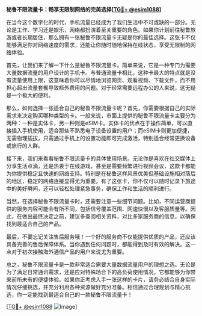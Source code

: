 **秘鲁不限流量卡：畅享无限制网络的完美选择[[TG💪+ @esim1088](https://t.me/s/esim1088)]**

在当今这个数字化的时代，手机流量已经成为了我们生活中不可或缺的一部分。无论是工作、学习还是娱乐，网络都扮演着至关重要的角色。如果你计划前往秘鲁旅游或者长期居住，那么拥有一张秘鲁不限流量卡无疑是你的最佳选择。这张卡不仅能够满足你对网络速度的需求，还能让你随时随地保持在线状态，享受无限制的网络体验。

首先，让我们来了解一下什么是秘鲁不限流量卡。简单来说，它是一种专门为需要大量数据流量的用户设计的手机卡。与普通流量卡相比，这种卡最大的特点就是没有流量使用上限，这意味着你可以尽情地浏览网页、观看视频、下载文件，而不用担心超出流量套餐导致额外费用的问题。对于经常需要远程办公的人来说，这无疑是一个极大的便利。

那么，如何选择一张适合自己的秘鲁不限流量卡呢？首先，你需要根据自己的实际需求来决定购买哪种类型的卡。一般来说，市面上提供的秘鲁不限流量卡主要分为两种：一种是实体卡，另一种则是eSIM卡。实体卡的优点在于操作简单，可以直接插入手机使用，适合那些不熟悉电子设备设置的用户；而eSIM卡则更加便捷，无需物理插拔，只需通过手机上的设置功能即可完成激活，特别适合经常更换设备或旅行的人群。

接下来，我们来看看秘鲁不限流量卡的具体使用场景。无论你是喜欢在社交媒体上分享生活点滴，还是热衷于在线游戏，甚至是需要频繁进行视频会议，这款卡都能为你提供稳定且快速的网络支持。特别是在秘鲁这样风景优美但基础设施相对落后的地区，稳定的网络连接显得尤为重要。有了这张卡，你不仅可以随时记录下旅途中的美好瞬间，还可以轻松处理紧急事务，确保工作和生活的顺利进行。

当然，在选择秘鲁不限流量卡时，还需要注意一些细节问题。比如，不同运营商提供的服务内容可能会有所不同，包括信号覆盖范围、网速快慢以及客服质量等。因此，在做出最终决定之前，建议多查阅相关资料，对比多家服务商的信息，以确保找到最适合自己的产品。

最后，不要忘记关注售后服务哦！一个好的服务商不仅能提供优质的产品，还应该具备完善的售后保障体系。当你遇到任何问题时，都能得到及时有效的解决。这一点对于初次接触海外通信产品的用户来说尤为重要。

总之，秘鲁不限流量卡是一款非常适合需要大量数据流量用户的理想之选。无论是为了满足日常通讯需求，还是应对特殊场合下的高负荷使用情况，它都能够为你带来前所未有的便捷体验。如果你正考虑入手一张这样的卡片，请务必结合自身实际情况仔细挑选，并充分利用各种资源做好充分准备。相信通过合理规划与精心挑选，你一定能找到最适合自己的一款秘鲁不限流量卡！

[[TG💪+ @esim1088](https://t.me/s/esim1088) ![Image](https://i.postimg.cc/4NQfJmqS/Snipaste-2025-05-13-00-14-12.png)]